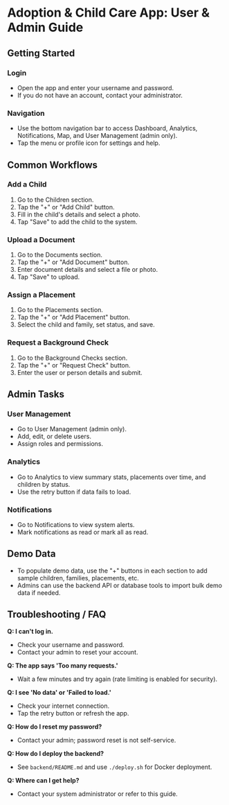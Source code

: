 # Adoption & Child Care App: User & Admin Guide

## Getting Started

### Login
- Open the app and enter your username and password.
- If you do not have an account, contact your administrator.

### Navigation
- Use the bottom navigation bar to access Dashboard, Analytics, Notifications, Map, and User Management (admin only).
- Tap the menu or profile icon for settings and help.

## Common Workflows

### Add a Child
1. Go to the Children section.
2. Tap the "+" or "Add Child" button.
3. Fill in the child's details and select a photo.
4. Tap "Save" to add the child to the system.

### Upload a Document
1. Go to the Documents section.
2. Tap the "+" or "Add Document" button.
3. Enter document details and select a file or photo.
4. Tap "Save" to upload.

### Assign a Placement
1. Go to the Placements section.
2. Tap the "+" or "Add Placement" button.
3. Select the child and family, set status, and save.

### Request a Background Check
1. Go to the Background Checks section.
2. Tap the "+" or "Request Check" button.
3. Enter the user or person details and submit.

## Admin Tasks

### User Management
- Go to User Management (admin only).
- Add, edit, or delete users.
- Assign roles and permissions.

### Analytics
- Go to Analytics to view summary stats, placements over time, and children by status.
- Use the retry button if data fails to load.

### Notifications
- Go to Notifications to view system alerts.
- Mark notifications as read or mark all as read.

## Demo Data
- To populate demo data, use the "+" buttons in each section to add sample children, families, placements, etc.
- Admins can use the backend API or database tools to import bulk demo data if needed.

## Troubleshooting / FAQ

**Q: I can't log in.**
- Check your username and password.
- Contact your admin to reset your account.

**Q: The app says 'Too many requests.'**
- Wait a few minutes and try again (rate limiting is enabled for security).

**Q: I see 'No data' or 'Failed to load.'**
- Check your internet connection.
- Tap the retry button or refresh the app.

**Q: How do I reset my password?**
- Contact your admin; password reset is not self-service.

**Q: How do I deploy the backend?**
- See `backend/README.md` and use `./deploy.sh` for Docker deployment.

**Q: Where can I get help?**
- Contact your system administrator or refer to this guide. 